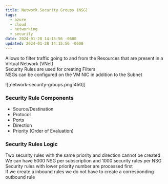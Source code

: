 ```yaml
---
title: Network Security Groups (NSG)
tags:
  - azure
  - cloud
  - networking
  - security
date: 2024-01-28 14:15:56 -0600
updated: 2024-01-28 14:15:56 -0600
---
```


Allows to filter traffic going to and from the Resources that are present in a Virtual Network (VNet)  
Security Rules are used for creating Filters  
NSGs can be configured on the VM NIC in addition to the Subnet

![[network-security-groups.png|450]]

### Security Rule Components

* Source/Destination
* Protocol
* Ports
* Direction
* Priority (Order of Evaluation)

### Security Rules Logic

Two security rules with the same priority and direction cannot be created  
We can have 5000 NSG per subscription and 1000 security rules per NSG  
Security rules with lower priority number are processed first  
If we create a inbound rules we do not have to create a corresponding outbound rule
